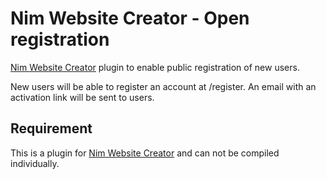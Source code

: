 # Nim Website Creator - Open registration
[Nim Website Creator](https://github.com/ThomasTJdev/nim_websitecreator) plugin to enable public registration of new users.

New users will be able to register an account at <webpage>/register. An email with an activation link will be sent to users.

## Requirement
This is a plugin for [Nim Website Creator](https://github.com/ThomasTJdev/nim_websitecreator) and can not be compiled individually.